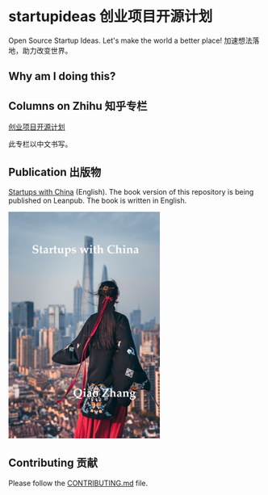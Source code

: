 # startupideas 创业项目开源计划
Open Source Startup Ideas. Let's make the world a better place!
加速想法落地，助力改变世界。

## Why am I doing this?


## Columns on Zhihu 知乎专栏
[创业项目开源计划](https://zhuanlan.zhihu.com/startupideas)

此专栏以中文书写。

## Publication 出版物
[Startups with China](https://leanpub.com/startupswithchina) (English). The book version of this repository is being published on Leanpub. The book is written in English.

<img src="manuscript/images/cover.jpg" width="300">

## Contributing 贡献
Please follow the [CONTRIBUTING.md](/CONTRIBUTING.md) file.
